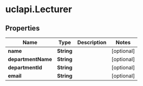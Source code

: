 # uclapi.Lecturer

## Properties

Name | Type | Description | Notes
------------ | ------------- | ------------- | -------------
**name** | **String** |  | [optional] 
**departmentName** | **String** |  | [optional] 
**departmentId** | **String** |  | [optional] 
**email** | **String** |  | [optional] 


